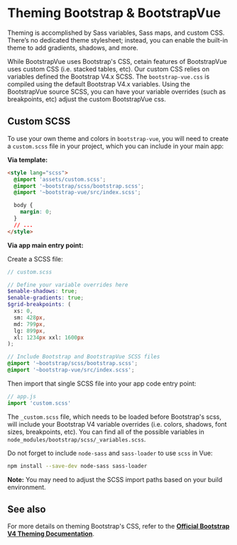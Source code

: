 # Theming Bootstrap & BootstrapVue

Theming is accomplished by Sass variables, Sass maps, and custom CSS. There’s no dedicated
theme stylesheet; instead, you can enable the built-in theme to add gradients, shadows, and more.

While BootstrapVue uses Bootstrap's CSS, cetain features of BootstrapVue uses custom CSS (i.e.
stacked tables, etc). Our custom CSS relies on variables defined the Bootstrap V4.x SCSS. The
`bootstrap-vue.css` is compiled using the default Bootstrap V4.x variables. Using the
BootstrapVue source SCSS, you can have your variable overrides (such as breakpoints, etc) adjust
the custom BootstrapVue css.

## Custom SCSS

To use your own theme and colors in `bootstrap-vue`, you will need to create a
`custom.scss` file in your project, which you can include in your main app:

**Via template:**

```html
<style lang="scss">
  @import 'assets/custom.scss';
  @import '~bootstrap/scss/bootstrap.scss';
  @import '~bootstrap-vue/src/index.scss';

  body {
    margin: 0;
  }
  // ...
</style>
```

**Via app main entry point:**

Create a SCSS file:

```scss
// custom.scss

// Define your variable overrides here
$enable-shadows: true;
$enable-gradients: true;
$grid-breakpoints: (
  xs: 0,
  sm: 428px,
  md: 799px,
  lg: 899px,
  xl: 1234px xxl: 1600px
);

// Include Bootstrap and BootstrapVue SCSS files
@import '~bootstrap/scss/bootstrap.scss';
@import '~bootstrap-vue/src/index.scss';
```

Then import that single SCSS file into your app code entry point:

```js
// app.js
import 'custom.scss'
```

The `_custom.scss` file, which needs to be loaded before Bootstrap's scss, will include your
Bootstrap V4 variable overrides (i.e. colors, shadows, font sizes, breakpoints, etc).
You can find all of the possible variables in `node_modules/bootstrap/scss/_variables.scss`.

Do not forget to include `node-sass` and `sass-loader` to use `scss` in Vue:

```sh
npm install --save-dev node-sass sass-loader
```

**Note:** You may need to adjust the SCSS import paths based on your build environment.

## See also

For more details on theming Bootstrap's CSS, refer to the
[**Official Bootstrap V4 Theming Documentation**](http://getbootstrap.com/docs/4.2/getting-started/theming/).
